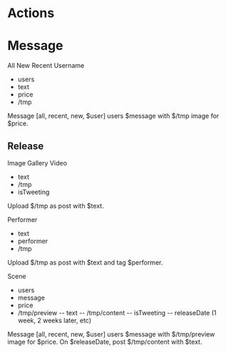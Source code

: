 # Actions

# Message
All
New
Recent
Username
- users
- text
- price
- /tmp

Message [all, recent, new, $user] users $message with $/tmp image for $price.

## Release
Image
Gallery
Video
- text
- /tmp
- isTweeting

Upload $/tmp as post with $text.

Performer
- text
- performer
- /tmp

Upload $/tmp as post with $text and tag $performer.

Scene
- users
- message
- price
- /tmp/preview
-- text
-- /tmp/content
-- isTweeting 
-- releaseDate (1 week, 2 weeks later, etc)

Message [all, recent, new, $user] users $message with $/tmp/preview image for $price.
On $releaseDate, post $/tmp/content with $text.